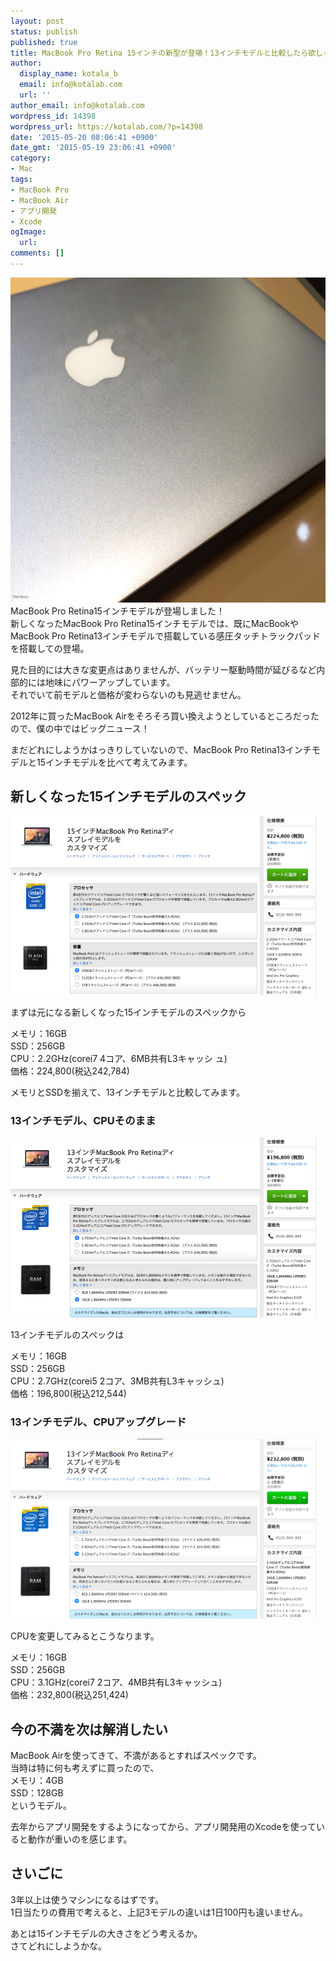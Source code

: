 ```yaml
---
layout: post
status: publish
published: true
title: MacBook Pro Retina 15インチの新型が登場！13インチモデルと比較したら欲しくなってきた！
author:
  display_name: kotala_b
  email: info@kotalab.com
  url: ''
author_email: info@kotalab.com
wordpress_id: 14398
wordpress_url: https://kotalab.com/?p=14398
date: '2015-05-20 08:06:41 +0900'
date_gmt: '2015-05-19 23:06:41 +0900'
category:
- Mac
tags:
- MacBook Pro
- MacBook Air
- アプリ開発
- Xcode
ogImage:
  url:
comments: []
---
```

<p><img src="/wp-content/uploads/2015/05/new-macbook-pro-15_20150520_04.jpg" alt="New macbook pro 15 20150520 04" width="780" height ="520" class="aligncenter size-large" /><br />
MacBook Pro Retina15インチモデルが登場しました！<br />
新しくなったMacBook Pro Retina15インチモデルでは、既にMacBookやMacBook Pro Retina13インチモデルで搭載している感圧タッチトラックパッドを搭載しての登場。</p>
<p>見た目的には大きな変更点はありませんが、バッテリー駆動時間が延びるなど内部的には地味にパワーアップしています。<br />
それでいて前モデルと価格が変わらないのも見逃せません。</p>
<p>2012年に買ったMacBook Airをそろそろ買い換えようとしているところだったので、僕の中ではビッグニュース！</p>
<p>まだどれにしようかはっきりしていないので、MacBook Pro Retina13インチモデルと15インチモデルを比べて考えてみます。</p>
<!--more-->
<h2>新しくなった15インチモデルのスペック</h2>
<p><img src="/wp-content/uploads/2015/05/new-macbook-pro-15_20150520_01.png" alt="New macbook pro 15 20150520 01" width="489" height ="286" class="aligncenter size-large" /></p>
<p>まずは元になる新しくなった15インチモデルのスペックから</p>
<p>メモリ：16GB<br />
SSD：256GB<br />
CPU：2.2GHz(corei7 4コア、6MB共有L3キャッシ ュ)<br />
価格：224,800(税込242,784)</p>
<p>メモリとSSDを揃えて、13インチモデルと比較してみます。</p>
<h3>13インチモデル、CPUそのまま</h3>
<p><img src="/wp-content/uploads/2015/05/new-macbook-pro-15_20150520_02.png" alt="New macbook pro 15 20150520 02" width="489" height ="288" class="aligncenter size-large" /></p>
<p>13インチモデルのスペックは</p>
<p>メモリ：16GB<br />
SSD：256GB<br />
CPU：2.7GHz(corei5 2コア、3MB共有L3キャッシュ)<br />
価格：196,800(税込212,544)</p>
<h3>13インチモデル、CPUアップグレード</h3>
<p><img src="/wp-content/uploads/2015/05/new-macbook-pro-15_20150520_03.png" alt="New macbook pro 15 20150520 03" width="489" height ="288" class="aligncenter size-large" /></p>
<p>CPUを変更してみるとこうなります。</p>
<p>メモリ：16GB<br />
SSD：256GB<br />
CPU：3.1GHz(corei7 2コア、4MB共有L3キャッシュ)<br />
価格：232,800(税込251,424)</p>
<h2>今の不満を次は解消したい</h2>
<p>MacBook Airを使ってきて、不満があるとすればスペックです。<br />
当時は特に何も考えずに買ったので、<br />
メモリ：4GB<br />
SSD：128GB<br />
というモデル。</p>
<p>去年からアプリ開発をするようになってから、アプリ開発用のXcodeを使っていると動作が重いのを感じます。</p>
<h2>さいごに</h2>
<p>3年以上は使うマシンになるはずです。<br />
1日当たりの費用で考えると、上記3モデルの違いは1日100円も違いません。</p>
<p>あとは15インチモデルの大きさをどう考えるか。<br />
さてどれにしようかな。</p>
